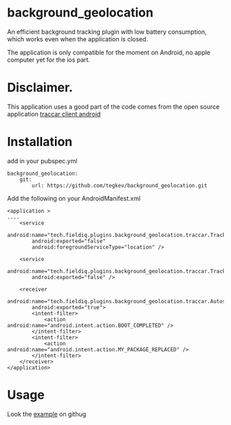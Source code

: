 # background_geolocation

An efficient background tracking plugin with low battery consumption, which works even when the application is closed.

The application is only compatible for the moment on Android, no apple computer yet for the ios part.

# Disclaimer.

This application uses a good part of the code comes from the open source application [traccar client android](https://github.com/traccar/traccar-client-android)

# Installation

add in your pubspec.yml

```
background_geolocation:
    git:
        url: https://github.com/tegkev/background_geolocation.git

```

Add the following on your AndroidManifest.xml

```
<application >
....
    <service
        android:name="tech.fieldiq.plugins.background_geolocation.traccar.TrackingService"
        android:exported="false"
        android:foregroundServiceType="location" />

    <service
        android:name="tech.fieldiq.plugins.background_geolocation.traccar.TrackingService$HideNotificationService"
        android:exported="false" />

    <receiver
        android:name="tech.fieldiq.plugins.background_geolocation.traccar.AutostartReceiver"
        android:exported="true">
        <intent-filter>
            <action android:name="android.intent.action.BOOT_COMPLETED" />
        </intent-filter>
        <intent-filter>
            <action android:name="android.intent.action.MY_PACKAGE_REPLACED" />
        </intent-filter>
    </receiver>
</application>
```

# Usage

Look the [example](https://github.com/tegkev/background_geolocation/example/lib/main.dart) on githug

